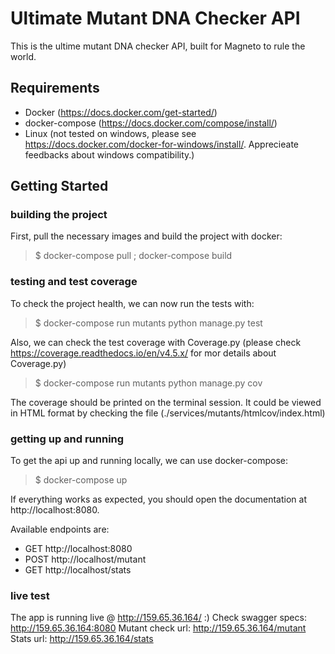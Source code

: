 # Ultimate Mutant DNA Checker API

This is the ultime mutant DNA checker API, built for Magneto to rule the world.

## Requirements

- Docker (https://docs.docker.com/get-started/)
- docker-compose (https://docs.docker.com/compose/install/)
- Linux (not tested on windows, please see https://docs.docker.com/docker-for-windows/install/. Apprecieate feedbacks about windows compatibility.)

## Getting Started

### building the project

First, pull the necessary images and build the project with docker:

> $ docker-compose pull ;  docker-compose build

### testing and test coverage
To check the project health, we can now run the tests with:

> $ docker-compose run mutants python manage.py test

Also, we can check the test coverage with Coverage.py (please check https://coverage.readthedocs.io/en/v4.5.x/ for mor details about Coverage.py)

> $ docker-compose run mutants python manage.py cov

The coverage should be printed on the terminal session. It could be viewed in HTML format by checking the file (./services/mutants/htmlcov/index.html)

### getting up and running

To get the api up and running locally, we can use docker-compose:

> $ docker-compose up

If everything works as expected, you should open the documentation at http://localhost:8080.

Available endpoints are:
- GET http://localhost:8080
- POST http://localhost/mutant
- GET http://localhost/stats

### live test

The app is running live @ http://159.65.36.164/ :)
Check swagger specs: http://159.65.36.164:8080
Mutant check url: http://159.65.36.164/mutant
Stats url: http://159.65.36.164/stats
